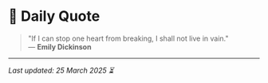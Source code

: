 # 📜 Daily Quote

> "If I can stop one heart from breaking, I shall not live in vain."  
> — **Emily Dickinson**

---

_Last updated: 25 March 2025 ⏳_
